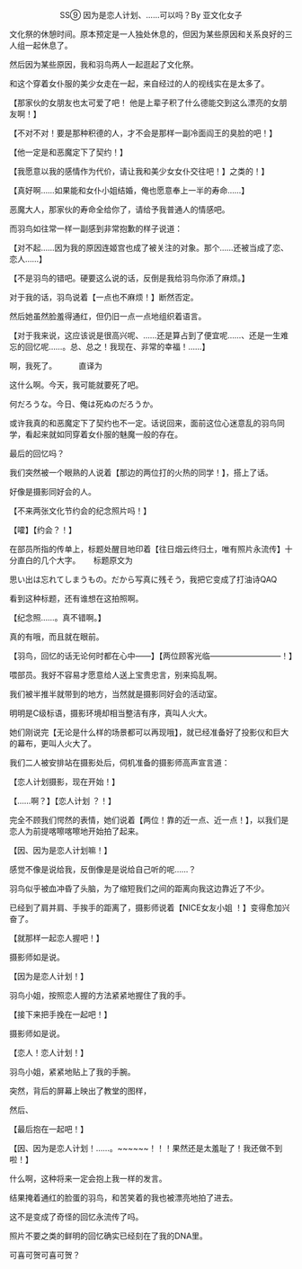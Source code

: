 <p align="center">SS⑨ 因为是恋人计划、……可以吗？By 亚文化女子</p>

文化祭的休憩时间。原本预定是一人独处休息的，但因为某些原因和关系良好的三人组一起休息了。

然后因为某些原因，我和羽鸟两人一起逛起了文化祭。

和这个穿着女仆服的美少女走在一起，来自经过的人的视线实在是太多了。

【那家伙的女朋友也太可爱了吧！ 他是上辈子积了什么德能交到这么漂亮的女朋友啊！】

【不对不对！要是那种积德的人，才不会是那样一副冷面阎王的臭脸的吧！】

【他一定是和恶魔定下了契约！】

【我愿意以我的感情作为代价，请让我和美少女女仆交往吧！】之类的！】

【真好啊……如果能和女仆小姐结婚，俺也愿意奉上一半的寿命……】

恶魔大人，那家伙的寿命全给你了，请给予我普通人的情感吧。

而羽鸟如往常一样一副感到非常抱歉的样子说道：

【对不起……因为我的原因连姬宫也成了被关注的对象。那个……还被当成了恋、恋人……】

【不是羽鸟的错吧。硬要这么说的话，反倒是我给羽鸟你添了麻烦。】

对于我的话，羽鸟说着【一点也不麻烦！】断然否定。

然后她虽然脸羞得通红，但仍旧一点一点地组织着语言。

【对于我来说，这应该说是很高兴呢、……还是算占到了便宜呢……、还是一生难忘的回忆呢……。总、总之！我现在、非常的幸福！……】

啊，我死了。          直译为

这什么啊。今天，我可能就要死了吧。

何だろうな。今日、俺は死ぬのだろうか。

或许我真的和恶魔定下了契约也不一定。话说回来，面前这位心迷意乱的羽鸟同学，看起来就如同穿着女仆服的魅魔一般的存在。

最后的回忆吗？

我们突然被一个眼熟的人说着【那边的两位打的火热的同学！】，搭上了话。

好像是摄影同好会的人。

【不来两张文化节约会的纪念照片吗！】

【嚯】【约会？！】

在部员所指的传单上，标题处醒目地印着【往日烟云终归土，唯有照片永流传】十分直白的几个大字。      标题原文为

思い出は忘れてしまうもの。だから写真に残そう，我把它变成了打油诗QAQ

看到这种标题，还有谁想在这拍照啊。

【纪念照……。真不错啊。】

真的有哦，而且就在眼前。

【羽鸟，回忆的话无论何时都在心中——】【两位顾客光临—————————！】

喂部员。我好不容易才愿意给人送上宝贵忠言，别来捣乱啊。

我们被半推半就带到的地方，当然就是摄影同好会的活动室。

明明是C级标语，摄影环境却相当整洁有序，真叫人火大。

她们刚说完【无论是什么样的场景都可以再现哦】，就已经准备好了投影仪和巨大的幕布，更叫人火大了。

我们二人被安排站在摄影处后，伺机准备的摄影师高声宣言道：

【恋人计划摄影，现在开始！】

【……啊？】【恋人计划 ？！】

完全不顾我们愕然的表情，她们说着【两位！靠的近一点、近一点！】，以我们是恋人为前提喀嚓喀嚓地开始拍了起来。

【因、因为是恋人计划嘛！】

感觉不像是说给我，反倒像是是说给自己听的呢……？

羽鸟似乎被血冲昏了头脑，为了缩短我们之间的距离向我这边靠近了不少。

已经到了肩并肩、手挨手的距离了，摄影师说着【NICE女友小姐 ！】变得愈加兴奋了。

【就那样一起恋人握吧！】

摄影师如是说。

【因为是恋人计划！】

羽鸟小姐，按照恋人握的方法紧紧地握住了我的手。

【接下来把手挽在一起吧！】

摄影师如是说。

【恋人！恋人计划！】

羽鸟小姐，紧紧地贴上了我的手腕。

突然，背后的屏幕上映出了教堂的图样，

然后、

【最后抱在一起吧！】

【因、因为是恋人计划！……。~~~~~~！！！果然还是太羞耻了！我还做不到啦！】

什么啊，这种将来一定会抱上我一样的发言。

结果掩着通红的脸蛋的羽鸟，和苦笑着的我也被漂亮地拍了进去。

这不是变成了奇怪的回忆永流传了吗。

照片不要之类的鲜明的回忆确实已经刻在了我的DNA里。

可喜可贺可喜可贺？

